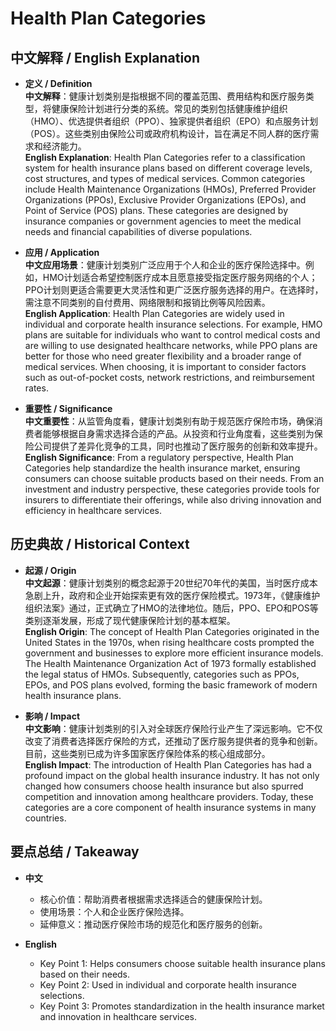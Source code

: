 # Health Plan Categories

## 中文解释 / English Explanation

* **定义 / Definition**  
  **中文解释**：健康计划类别是指根据不同的覆盖范围、费用结构和医疗服务类型，将健康保险计划进行分类的系统。常见的类别包括健康维护组织（HMO）、优选提供者组织（PPO）、独家提供者组织（EPO）和点服务计划（POS）。这些类别由保险公司或政府机构设计，旨在满足不同人群的医疗需求和经济能力。  
  **English Explanation**: Health Plan Categories refer to a classification system for health insurance plans based on different coverage levels, cost structures, and types of medical services. Common categories include Health Maintenance Organizations (HMOs), Preferred Provider Organizations (PPOs), Exclusive Provider Organizations (EPOs), and Point of Service (POS) plans. These categories are designed by insurance companies or government agencies to meet the medical needs and financial capabilities of diverse populations.

* **应用 / Application**  
  **中文应用场景**：健康计划类别广泛应用于个人和企业的医疗保险选择中。例如，HMO计划适合希望控制医疗成本且愿意接受指定医疗服务网络的个人；PPO计划则更适合需要更大灵活性和更广泛医疗服务选择的用户。在选择时，需注意不同类别的自付费用、网络限制和报销比例等风险因素。  
  **English Application**: Health Plan Categories are widely used in individual and corporate health insurance selections. For example, HMO plans are suitable for individuals who want to control medical costs and are willing to use designated healthcare networks, while PPO plans are better for those who need greater flexibility and a broader range of medical services. When choosing, it is important to consider factors such as out-of-pocket costs, network restrictions, and reimbursement rates.

* **重要性 / Significance**  
  **中文重要性**：从监管角度看，健康计划类别有助于规范医疗保险市场，确保消费者能够根据自身需求选择合适的产品。从投资和行业角度看，这些类别为保险公司提供了差异化竞争的工具，同时也推动了医疗服务的创新和效率提升。  
  **English Significance**: From a regulatory perspective, Health Plan Categories help standardize the health insurance market, ensuring consumers can choose suitable products based on their needs. From an investment and industry perspective, these categories provide tools for insurers to differentiate their offerings, while also driving innovation and efficiency in healthcare services.

## 历史典故 / Historical Context

* **起源 / Origin**  
  **中文起源**：健康计划类别的概念起源于20世纪70年代的美国，当时医疗成本急剧上升，政府和企业开始探索更有效的医疗保险模式。1973年，《健康维护组织法案》通过，正式确立了HMO的法律地位。随后，PPO、EPO和POS等类别逐渐发展，形成了现代健康保险计划的基本框架。  
  **English Origin**: The concept of Health Plan Categories originated in the United States in the 1970s, when rising healthcare costs prompted the government and businesses to explore more efficient insurance models. The Health Maintenance Organization Act of 1973 formally established the legal status of HMOs. Subsequently, categories such as PPOs, EPOs, and POS plans evolved, forming the basic framework of modern health insurance plans.

* **影响 / Impact**  
  **中文影响**：健康计划类别的引入对全球医疗保险行业产生了深远影响。它不仅改变了消费者选择医疗保险的方式，还推动了医疗服务提供者的竞争和创新。目前，这些类别已成为许多国家医疗保险体系的核心组成部分。  
  **English Impact**: The introduction of Health Plan Categories has had a profound impact on the global health insurance industry. It has not only changed how consumers choose health insurance but also spurred competition and innovation among healthcare providers. Today, these categories are a core component of health insurance systems in many countries.

## 要点总结 / Takeaway

* **中文**  
  - 核心价值：帮助消费者根据需求选择适合的健康保险计划。  
  - 使用场景：个人和企业医疗保险选择。  
  - 延伸意义：推动医疗保险市场的规范化和医疗服务的创新。

* **English**  
  - Key Point 1: Helps consumers choose suitable health insurance plans based on their needs.  
  - Key Point 2: Used in individual and corporate health insurance selections.  
  - Key Point 3: Promotes standardization in the health insurance market and innovation in healthcare services.